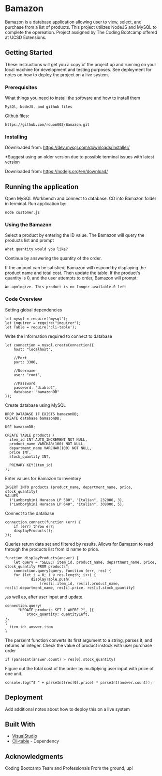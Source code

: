 # Bamazon

Bamazon is a database application allowing user to view, select, and purchase from a list of products. This project utilizes NodeJS and MySQL to complete the opereation. Project assigned by The Coding Bootcamp offered at UCSD Extensions. 

## Getting Started

These instructions will get you a copy of the project up and running on your local machine for development and testing purposes. See deployment for notes on how to deploy the project on a live system.

### Prerequisites

What things you need to install the software and how to install them

```
MySQl, NodeJS, and github files
```
Github files: 
```
https://github.com/rduon002/Bamazon.git
```
### Installing

Downloaded from: https://dev.mysql.com/downloads/installer/

*Suggest using an older version due to possible terminal issues with latest version

Downloaded from: https://nodejs.org/en/download/

## Running the application
Open MySQL Workbench and connect to database.
CD into Bamazon folder in terminal.
Run application by:
```
node customer.js
```
### Using the Bamazon

Select a product by entering the ID value.
The Bamazon will query the products list and prompt
```
What quantity would you like?
```
Continue by answering the quantity of the order.

If the amount can be satisfied, Bamazon will respond by displaying the product name and total cost. Then update the table.
If the product's quantity is 0, and the user attempts to order, Bamazon will prompt: 
```
We apologize. This product is no longer available.0 left
```

### Code Overview

Setting global dependencies

```
let mysql = require("mysql");
let inquirer = require("inquirer");
let Table = require('cli-table');
```
Write the information required to connect to database
```
let connection = mysql.createConnection({
    host: "localhost",

    //Port
    port: 3306,

    //Username
    user: "root",

    //Password
    password: "diablo2",
    database: "bamazonDB"
});
```
Create database using MySQL
```
DROP DATABASE IF EXISTS bamazonDB;
CREATE database bamazonDB;

USE bamazonDB;

CREATE TABLE products (
  item_id INT AUTO_INCREMENT NOT NULL,
  product_name VARCHAR(100) NOT NULL,
  department_name VARCHAR(100) NOT NULL,
  price INT,
  stock_quantity INT,
  
  PRIMARY KEY(item_id)
);
```
Enter values for Bamazon to inventory
```
INSERT INTO products (product_name, department_name, price, stock_quantity)
VALUES 
  ("Lamborghini Huracan LP 580", "Italian", 232000, 3), 
  ("Lamborghini Huracan LP 640", "Italian", 309000, 5),
```
Connect to the database
```
connection.connect(function (err) {
    if (err) throw err;
    displayProducts();
});
```
Queries return data set and filtered by results. Allows for Bamazon to read through the products list from id name to price. 
```
function displayProducts(answer) {
    let query = "SELECT item_id, product_name, department_name, price, stock_quantity FROM products";
    connection.query(query, function (err, res) {
    for (let i = 0; i < res.length; i++) {
            displayTable.push(
                [res[i].item_id, res[i].product_name, res[i].department_name, res[i].price, res[i].stock_quantity]
```
,as well as, after user input and update.
```
connection.query(
      "UPDATE products SET ? WHERE ?", [{
          stock_quantity: quantityLeft,
},
{
  item_id: answer.item
}
```    
                   
The parseInt function converts its first argument to a string, parses it, and returns an integer. 
Check the value of product instock with user purchase order
```
if (parseInt(answer.count) > res[0].stock_quantity)
```
Figure out the total cost of the order by multiplying user input with price of one unit.
```
console.log("$ " + parseInt(res[0].price) * parseInt(answer.count));
```
## Deployment

Add additional notes about how to deploy this on a live system

## Built With

* [VisualStudio](https://visualstudio.microsoft.com/)
* [Cli-table](https://www.npmjs.com/package/cli-table) - Dependency

## Acknowledgments
Coding Bootcamp Team and Professionals
From the ground, up!



